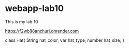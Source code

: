 # webapp-lab10
This is my lab 10

https://f2wb88anchuri.onrender.com

class Hat{
        String hat_color;
        var hat_type;
        number hat_size;
      }
      
  

